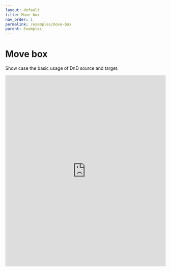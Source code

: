 ```yaml
---
layout: default
title: Move box
nav_order: 1
permalink: /examples/move-box
parent: Examples
---
```


# Move box

Show case the basic usage of DnD source and target.

<iframe style="width: 100%; height: 600px; border: 0;" loading="lazy" src="https://gist.dumber.app/?gist=da80d504cf7df57ab326d91e478aac72&open=src%2Fbox.js&open=src%2Fbox.html&open=src%2Fcontainer.js&open=src%2Fcontainer.html"></iframe>

